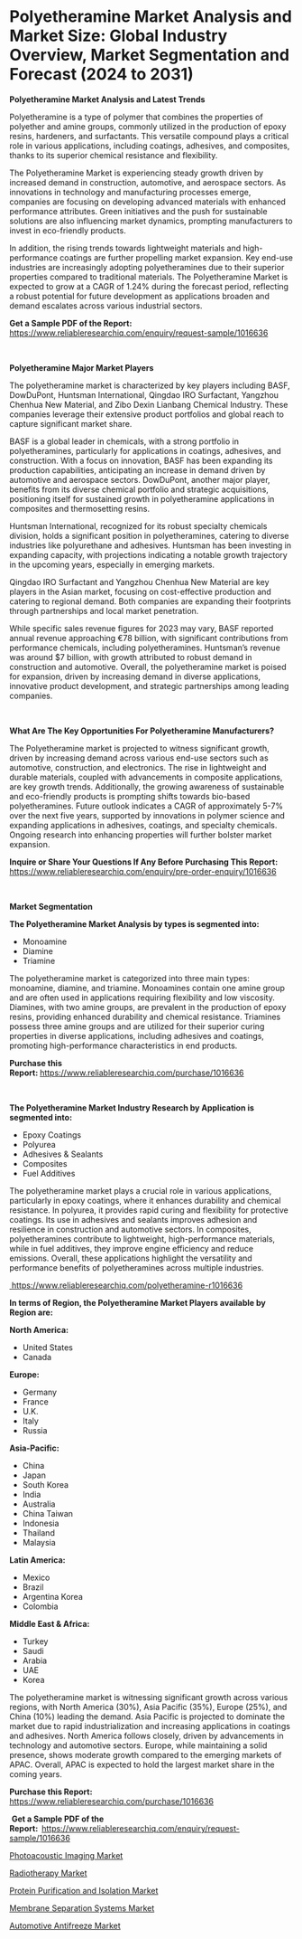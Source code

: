 <p><h1>Polyetheramine Market Analysis and Market Size: Global Industry Overview, Market Segmentation and Forecast (2024 to 2031)</h1></p><p><strong>Polyetheramine Market Analysis and Latest Trends</strong></p>
<p><p>Polyetheramine is a type of polymer that combines the properties of polyether and amine groups, commonly utilized in the production of epoxy resins, hardeners, and surfactants. This versatile compound plays a critical role in various applications, including coatings, adhesives, and composites, thanks to its superior chemical resistance and flexibility.</p><p>The Polyetheramine Market is experiencing steady growth driven by increased demand in construction, automotive, and aerospace sectors. As innovations in technology and manufacturing processes emerge, companies are focusing on developing advanced materials with enhanced performance attributes. Green initiatives and the push for sustainable solutions are also influencing market dynamics, prompting manufacturers to invest in eco-friendly products.</p><p>In addition, the rising trends towards lightweight materials and high-performance coatings are further propelling market expansion. Key end-use industries are increasingly adopting polyetheramines due to their superior properties compared to traditional materials. The Polyetheramine Market is expected to grow at a CAGR of 1.24% during the forecast period, reflecting a robust potential for future development as applications broaden and demand escalates across various industrial sectors.</p></p>
<p><strong>Get a Sample PDF of the Report:&nbsp;</strong> <a href="https://www.reliableresearchiq.com/enquiry/request-sample/1016636?utm_campaign=1087&utm_medium=2&utm_source=Github&utm_content=ia&utm_term=05112024&utm_id=polyetheramine">https://www.reliableresearchiq.com/enquiry/request-sample/1016636</a></p>
<p>&nbsp;</p>
<p><strong>Polyetheramine Major Market Players</strong></p>
<p><p>The polyetheramine market is characterized by key players including BASF, DowDuPont, Huntsman International, Qingdao IRO Surfactant, Yangzhou Chenhua New Material, and Zibo Dexin Lianbang Chemical Industry. These companies leverage their extensive product portfolios and global reach to capture significant market share. </p><p>BASF is a global leader in chemicals, with a strong portfolio in polyetheramines, particularly for applications in coatings, adhesives, and construction. With a focus on innovation, BASF has been expanding its production capabilities, anticipating an increase in demand driven by automotive and aerospace sectors. DowDuPont, another major player, benefits from its diverse chemical portfolio and strategic acquisitions, positioning itself for sustained growth in polyetheramine applications in composites and thermosetting resins.</p><p>Huntsman International, recognized for its robust specialty chemicals division, holds a significant position in polyetheramines, catering to diverse industries like polyurethane and adhesives. Huntsman has been investing in expanding capacity, with projections indicating a notable growth trajectory in the upcoming years, especially in emerging markets.</p><p>Qingdao IRO Surfactant and Yangzhou Chenhua New Material are key players in the Asian market, focusing on cost-effective production and catering to regional demand. Both companies are expanding their footprints through partnerships and local market penetration.</p><p>While specific sales revenue figures for 2023 may vary, BASF reported annual revenue approaching €78 billion, with significant contributions from performance chemicals, including polyetheramines. Huntsman’s revenue was around $7 billion, with growth attributed to robust demand in construction and automotive. Overall, the polyetheramine market is poised for expansion, driven by increasing demand in diverse applications, innovative product development, and strategic partnerships among leading companies.</p></p>
<p>&nbsp;</p>
<p><strong>What Are The Key Opportunities For Polyetheramine Manufacturers?</strong></p>
<p><p>The Polyetheramine market is projected to witness significant growth, driven by increasing demand across various end-use sectors such as automotive, construction, and electronics. The rise in lightweight and durable materials, coupled with advancements in composite applications, are key growth trends. Additionally, the growing awareness of sustainable and eco-friendly products is prompting shifts towards bio-based polyetheramines. Future outlook indicates a CAGR of approximately 5-7% over the next five years, supported by innovations in polymer science and expanding applications in adhesives, coatings, and specialty chemicals. Ongoing research into enhancing properties will further bolster market expansion.</p></p>
<p><strong>Inquire or Share Your Questions If Any Before Purchasing This Report:</strong> <a href="https://www.reliableresearchiq.com/enquiry/pre-order-enquiry/1016636?utm_campaign=1087&utm_medium=2&utm_source=Github&utm_content=ia&utm_term=05112024&utm_id=polyetheramine">https://www.reliableresearchiq.com/enquiry/pre-order-enquiry/1016636</a></p>
<p>&nbsp;</p>
<p><strong>Market Segmentation</strong></p>
<p><strong>The Polyetheramine Market Analysis by types is segmented into:</strong></p>
<p><ul><li>Monoamine</li><li>Diamine</li><li>Triamine</li></ul></p>
<p><p>The polyetheramine market is categorized into three main types: monoamine, diamine, and triamine. Monoamines contain one amine group and are often used in applications requiring flexibility and low viscosity. Diamines, with two amine groups, are prevalent in the production of epoxy resins, providing enhanced durability and chemical resistance. Triamines possess three amine groups and are utilized for their superior curing properties in diverse applications, including adhesives and coatings, promoting high-performance characteristics in end products.</p></p>
<p><strong>Purchase this Report:&nbsp;</strong><a href="https://www.reliableresearchiq.com/purchase/1016636?utm_campaign=1087&utm_medium=2&utm_source=Github&utm_content=ia&utm_term=05112024&utm_id=polyetheramine">https://www.reliableresearchiq.com/purchase/1016636</a></p>
<p>&nbsp;</p>
<p><strong>The Polyetheramine Market Industry Research by Application is segmented into:</strong></p>
<p><ul><li>Epoxy Coatings</li><li>Polyurea</li><li>Adhesives & Sealants</li><li>Composites</li><li>Fuel Additives</li></ul></p>
<p><p>The polyetheramine market plays a crucial role in various applications, particularly in epoxy coatings, where it enhances durability and chemical resistance. In polyurea, it provides rapid curing and flexibility for protective coatings. Its use in adhesives and sealants improves adhesion and resilience in construction and automotive sectors. In composites, polyetheramines contribute to lightweight, high-performance materials, while in fuel additives, they improve engine efficiency and reduce emissions. Overall, these applications highlight the versatility and performance benefits of polyetheramines across multiple industries.</p></p>
<p><a href="https://www.reliableresearchiq.com/polyetheramine-r1016636?utm_campaign=1087&utm_medium=2&utm_source=Github&utm_content=ia&utm_term=05112024&utm_id=polyetheramine">&nbsp;https://www.reliableresearchiq.com/polyetheramine-r1016636</a></p>
<p><strong>In terms of Region, the Polyetheramine Market Players available by Region are:</strong></p>
<p>
    <p> <strong> North America: </strong>
        <ul>
            <li>United States</li>
            <li>Canada</li>
        </ul>
        </p> 
    <p> <strong> Europe: </strong>
        <ul>
            <li>Germany</li>
            <li>France</li>
            <li>U.K.</li>
            <li>Italy</li>
            <li>Russia</li>
        </ul>
        </p> 
    <p> <strong> Asia-Pacific: </strong>
        <ul>
            <li>China</li>
            <li>Japan</li>
            <li>South Korea</li>
            <li>India</li>
            <li>Australia</li>
            <li>China Taiwan</li>
            <li>Indonesia</li>
            <li>Thailand</li>
            <li>Malaysia</li>
        </ul>
        </p> 
    <p> <strong> Latin America: </strong>
        <ul>
            <li>Mexico</li>
            <li>Brazil</li>
            <li>Argentina Korea</li>
            <li>Colombia</li>
        </ul>
        </p> 
    <p> <strong> Middle East & Africa: </strong>
        <ul>
            <li>Turkey</li>
            <li>Saudi</li>
            <li>Arabia</li>
            <li>UAE</li>
            <li>Korea</li>
        </ul>
    </p>
    </p>
<p><p>The polyetheramine market is witnessing significant growth across various regions, with North America (30%), Asia Pacific (35%), Europe (25%), and China (10%) leading the demand. Asia Pacific is projected to dominate the market due to rapid industrialization and increasing applications in coatings and adhesives. North America follows closely, driven by advancements in technology and automotive sectors. Europe, while maintaining a solid presence, shows moderate growth compared to the emerging markets of APAC. Overall, APAC is expected to hold the largest market share in the coming years.</p></p>
<p><strong>Purchase this Report: </strong><a href="https://www.reliableresearchiq.com/purchase/1016636?utm_campaign=1087&utm_medium=2&utm_source=Github&utm_content=ia&utm_term=05112024&utm_id=polyetheramine">https://www.reliableresearchiq.com/purchase/1016636</a></p>
<p>&nbsp;<strong>Get a Sample PDF of the Report:&nbsp;&nbsp;</strong><a href="https://www.reliableresearchiq.com/enquiry/request-sample/1016636?utm_campaign=1087&utm_medium=2&utm_source=Github&utm_content=ia&utm_term=05112024&utm_id=polyetheramine">https://www.reliableresearchiq.com/enquiry/request-sample/1016636</a></p>
<p><strong></strong></p>
<p><p><a href="https://issuu.com/reportprime-2/docs/photoacoustic-imaging-market-size-2_586a364375cd5f?utm_campaign=1087&utm_medium=2&utm_source=Github&utm_content=ia&utm_term=05112024&utm_id=polyetheramine">Photoacoustic Imaging Market</a></p><p><a href="https://issuu.com/reportprime-2/docs/radiotherapy-market-size-2030.pptx_3c18a23e62f0be?utm_campaign=1087&utm_medium=2&utm_source=Github&utm_content=ia&utm_term=05112024&utm_id=polyetheramine">Radiotherapy Market</a></p><p><a href="https://issuu.com/reportprime-2/docs/protein-purification-and-isolation-_c3da0207e2b67e?utm_campaign=1087&utm_medium=2&utm_source=Github&utm_content=ia&utm_term=05112024&utm_id=polyetheramine">Protein Purification and Isolation Market</a></p><p><a href="https://github.com/josqmxrouth/Market-Research-Report-List-1/blob/main/membrane-separation-systems-market.md?utm_campaign=1087&utm_medium=2&utm_source=Github&utm_content=ia&utm_term=05112024&utm_id=polyetheramine">Membrane Separation Systems Market</a></p><p><a href="https://github.com/ardeliap6te/Market-Research-Report-List-1/blob/main/automotive-antifreeze-market.md?utm_campaign=1087&utm_medium=2&utm_source=Github&utm_content=ia&utm_term=05112024&utm_id=polyetheramine">Automotive Antifreeze Market</a></p></p>